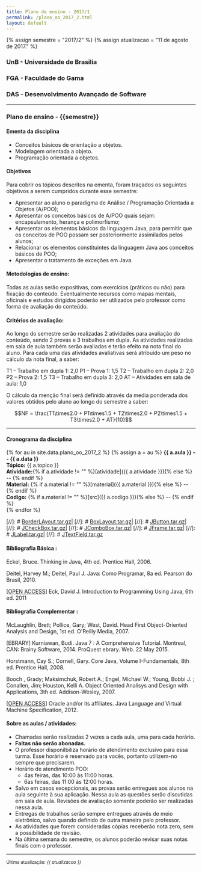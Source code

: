 ```yaml
---
title: Plano de ensino - 2017/1
permalink: /plano_oo_2017_2.html
layout: default 
---
```



{% assign semestre = "2017/2" %}
{% assign atualizacao = "11 de agosto de 2017." %}
### UnB - Universidade de Brasilia
### FGA - Faculdade do Gama
### DAS - Desenvolvimento Avançado de Software
------
### Plano de ensino - {{semestre}} 

#### Ementa da disciplina
* Conceitos básicos de orientação a objetos.
* Modelagem orientada a objeto.
* Programação orientada a objetos.

#### Objetivos
Para cobrir os tópicos descritos na ementa, foram traçados os seguintes objetivos a serem cumpridos durante esse semestre:
* Apresentar ao aluno o paradigma de Análise / Programação Orientada a Objetos (A/POO);
* Apresentar os conceitos básicos de A/POO quais sejam: encapsulamento, herança e polimorfismo;
* Apresentar os elementos básicos da linguagem Java, para permitir que os conceitos de POO possam ser posteriormente assimilados pelos alunos;
* Relacionar os elementos constituintes da linguagem Java aos conceitos básicos de POO;
* Apresentar o tratamento de exceções em Java.

#### Metodologias de ensino: 

Todas as aulas serão expositivas, com exercícios (práticos ou não) para fixação do conteúdo. Eventualmente recursos como mapas mentais, oficinais e estudos dirigidos poderão ser utilizados pelo professor como forma de avaliação do conteúdo.

#### Critérios de avaliação:

Ao longo do semestre serão realizadas 2 atividades para avaliação do conteúdo, sendo 2 provas e 3 trabalhos em dupla. As atividades realizadas em sala de aula também serão avaliadas e terão efeito na nota final do aluno. Para cada uma das atividades avaliativas será atribuído um peso no cálculo da nota final, a saber:

T1 – Trabalho em dupla 1: 2,0
P1 – Prova 1: 1,5
T2 – Trabalho em dupla 2: 2,0
P2 – Prova 2: 1,5
T3 – Trabalho em dupla 3: 2,0
AT – Atividades em sala de aula: 1,0

O cálculo da menção final será definido através da media ponderada dos valores obtidos pelo aluno ao longo do semestre a saber: 

$$NF = \frac{T1\times2.0 + P1\times1.5 + T2\times2.0 + P2\times1.5 + T3\times2.0 + AT}{10}$$

---

#### Cronograma da disciplina

{% for au in site.data.plano_oo_2017_2 %}
{% assign a = au %}
**{{ a.aula }} -- {{ a.data }}**  
**Tópico:** {{ a.topico }}  
**Atividade:**{% if a.atividade != "" %}[atividade]({{ a.atividade }}){% else %} -- {% endif %}   
**Material:** {% if a.material != "" %}[material]({{ a.material }}){% else %} -- {% endif %}   
**Codigo:** {% if a.material != "" %}[src]({{ a.codigo }}){% else %} -- {% endif %}   
{% endfor %}

[//]: # [BorderLAyout.tar.gz][BorderLAyout.tar.gz]|
[//]: # [BoxLayout.tar.gz][BoxLayout.tar.gz]|
[//]: # [JButton.tar.gz][JButton.tar.gz]|
[//]: # [JCheckBox.tar.gz][JCheckBox.tar.gz]|
[//]: # [JComboBox.tar.gz][JComboBox.tar.gz]|
[//]: # [JFrame.tar.gz][JFrame.tar.gz]|
[//]: # [JLabel.tar.gz][JLabel.tar.gz]|
[//]: # [JTextField.tar.gz][JTextField.tar.gz]
#### Bibliografia Básica : 

Eckel, Bruce. Thinking in Java, 4th ed. Prentice Hall, 2006.

Deitel, Harvey M.; Deitel, Paul J. Java: Como Programar, 8a ed. Pearson do Brasil, 2010.

\[[OPEN ACCESS][eckDavid]\] Eck, David J. Introduction to Programming Using Java, 6th ed. 2011



#### Bibliografia Complementar :

McLaughlin, Brett; Pollice, Gary; West, David. Head First Object-Oriented Analysis and Design, 1st ed. O'Reilly Media, 2007.

[EBRARY] Kurniawan, Budi. Java 7 : A Comprehensive Tutorial. Montreal, CAN: Brainy Software, 2014. ProQuest ebrary. Web. 22 May 2015.

Horstmann, Cay S.; Cornell, Gary. Core Java, Volume I-Fundamentals, 8th ed. Prentice Hall, 2008.

Booch , Grady; Maksimchuk, Robert A.; Engel, Michael W.; Young, Bobbi J. ; Conallen, Jim; Houston, Kelli A. Object Oriented Analisys and Design with Applications, 3th ed. Addison-Wesley, 2007.

\[[OPEN ACCESS][oracle]\] Oracle and/or its affiliates. Java Language and Virtual Machine Specification, 2012.



#### Sobre as aulas / atividades:

* Chamadas serão realizadas 2 vezes a cada aula, uma para cada horário. 
* **Faltas não serão abonadas.** 
* O professor disponilbiliza horário de atendimento exclusivo para essa turma. Esse horário é reservado para vocês, portanto utilizem-no sempre que precisarem. 
* Horário de atendimento POO:
  - 4as feiras, das 10:00 às 11:00 horas. 
  - 6as feiras, das 11:00 às 12:00 horas.
* Salvo em casos excepcionais, as provas serão entregues aos alunos na aula seguinte à sua aplicação. Nessa aula as questões serão discutidas em sala de aula. Revisões de avaliação somente poderão ser realizadas nessa aula. 
* Entregas de trabalhos serão sempre entregues através de meio eletrônico, salvo quando definido de outra maneira pelo professor. 
* As atividades que forem consideradas cópias receberão nota zero, sem a possibilidade de revisão. 
* Na última semana do semestre, os alunos poderão revisar suas notas finais com o professor.

---

<sup>Última atualização: _{{ atualizacao }}_</sup>



[eckDavid]: http://math.hws.edu/javanotes/
[oracle]: http://docs.oracle.com/javase/specs/

[notas]: notas.md
[Atividade 1]: atividade1.md
[Atividade 2]: /exercicio2/atividade2.md
[Atividade 3]: /exercicio3/atividade3.md
[sl7]: /lectures/oo/Aula7.pdf
[codeLec7]: /lectures/oo/aula7/aula7.tar.gz
[sl8]: https://docs.google.com/presentation/d/17OrSiEvlAuT6vnaU9SOnj2C5ppnjhGuBafyg4WGdGBM/edit?usp=sharing
[list1]: list1.tar.gz
[list2]: list2.tar.gz
[list3]: list3.tar.gz
[JLabel]: exemploJButton.tar.gz
[JTextField]: exemploJLabel.tar.gz
[JButton]: exemploJTextField.tar.gz
[slidesExcecoes]: https://docs.google.com/presentation/d/1SvxRwiBouUP0-yD14-cMv-qQzig3QKUNlpJQC8QQhXE/edit?usp=sharing
[codigoExcecoes]: /lectures/oo/exemplosExcecoes.tar.gz
[excecoes2]: lectures/oo/Excecoes2.tar.gz
[conceitosOO]: https://docs.google.com/presentation/d/1kuqmt4v7mU4oolXbVYufaiYbPUUqQWoBoMQFwqo0pSg/edit?usp=sharing



[BorderLAyout.tar.gz]:/lectures/oo/BorderLAyout.tar.gz
[BoxLayout.tar.gz]:/lectures/oo/BoxLayout.tar.gz
[JButton.tar.gz]:/lectures/oo/JButton.tar.gz
[JCheckBox.tar.gz]:/lectures/oo/JCheckBox.tar.gz
[JComboBox.tar.gz]:/lectures/oo/JComboBox.tar.gz
[JFrame.tar.gz]:/lectures/oo/JFrame.tar.gz
[JLabel.tar.gz]:/lectures/oo/JLabel.tar.gz
[JTextField.tar.gz]:/lectures/oo/JTextField.tar.gz
[Trabalho Final]:/lectures/oo/trabalhoFinal/trabalhoFinal.pdf
